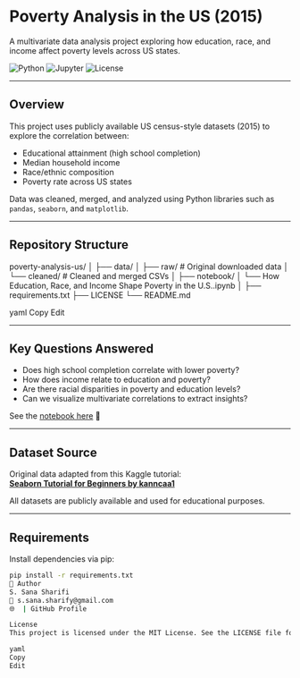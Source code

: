 # Poverty Analysis in the US (2015)  
A multivariate data analysis project exploring how education, race, and income affect poverty levels across US states.

![Python](https://img.shields.io/badge/python-3.9+-blue)
![Jupyter](https://img.shields.io/badge/jupyter-notebook-orange)
![License](https://img.shields.io/badge/license-MIT-green)

---

## Overview

This project uses publicly available US census-style datasets (2015) to explore the correlation between:

- Educational attainment (high school completion)
- Median household income
- Race/ethnic composition
- Poverty rate across US states

Data was cleaned, merged, and analyzed using Python libraries such as `pandas`, `seaborn`, and `matplotlib`.

---

## Repository Structure

poverty-analysis-us/
│
├── data/
│ ├── raw/ # Original downloaded data
│ └── cleaned/ # Cleaned and merged CSVs
│
├── notebook/
│ └── How Education, Race, and Income Shape Poverty in the U.S..ipynb
│
├── requirements.txt
├── LICENSE
└── README.md

yaml
Copy
Edit

---

## Key Questions Answered

- Does high school completion correlate with lower poverty?
- How does income relate to education and poverty?
- Are there racial disparities in poverty and education levels?
- Can we visualize multivariate correlations to extract insights?

See the [notebook here](https://github.com/s-sana-sharifi/poverty-analysis-us/blob/main/How%20Education%2C%20Race%2C%20and%20Income%20Shape%20Poverty%20in%20the%20U.S..ipynb) 📓

---

## Dataset Source

Original data adapted from this Kaggle tutorial:  
**[Seaborn Tutorial for Beginners by kanncaa1](https://www.kaggle.com/code/kanncaa1/seaborn-tutorial-for-beginners)**

All datasets are publicly available and used for educational purposes.

---

## Requirements

Install dependencies via pip:

```bash
pip install -r requirements.txt
👤 Author
S. Sana Sharifi
📧 s.sana.sharify@gmail.com
🌐  | GitHub Profile

License
This project is licensed under the MIT License. See the LICENSE file for details.

yaml
Copy
Edit
